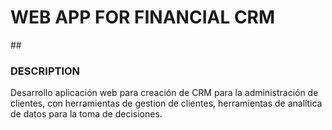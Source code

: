 # <H1><B>WEB APP FOR FINANCIAL CRM</B></H1>

##<H3><B>DESCRIPTION</B></H3>
Desarrollo aplicación web para creación de CRM para la administración de clientes, con herramientas de gestion de clientes, herramientas de analítica de datos para
la toma de decisiones.
